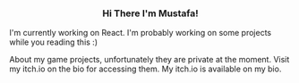 <h3 align="center">Hi There I'm Mustafa!</h3>

<p align="left">
  I'm currently working on React. I'm probably working on some projects while you reading this :)
</p>
<p align="left">
  About my game projects, unfortunately they are private at the moment. Visit my itch.io on the bio for accessing them. My itch.io is available on my bio.
</p>
